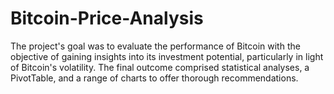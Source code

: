 # Bitcoin-Price-Analysis
The project's goal was to evaluate the performance of Bitcoin with the objective of gaining insights into its investment potential, particularly in light of Bitcoin's volatility. The final outcome comprised statistical analyses, a PivotTable, and a range of charts to offer thorough recommendations.
